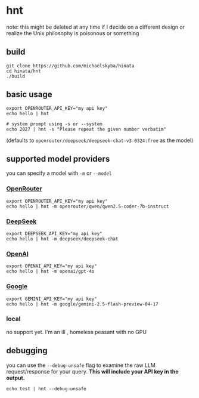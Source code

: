 # hnt
note: this might be deleted at any time if I decide on a different design or
realize the Unix philosophy is poisonous or something

## build
```
git clone https://github.com/michaelskyba/hinata
cd hinata/hnt
./build
```

## basic usage
```
export OPENROUTER_API_KEY="my api key"
echo hello | hnt

# system prompt using -s or --system
echo 2027 | hnt -s "Please repeat the given number verbatim"
```
(defaults to `openrouter/deepseek/deepseek-chat-v3-0324:free` as the model)

## supported model providers
you can specify a model with `-m` or `--model`

### [OpenRouter](https://openrouter.ai/settings/keys)
```
export OPENROUTER_API_KEY="my api key"
echo hello | hnt -m openrouter/qwen/qwen2.5-coder-7b-instruct
```

### [DeepSeek](https://platform.deepseek.com/api_keys)
```
export DEEPSEEK_API_KEY="my api key"
echo hello | hnt -m deepseek/deepseek-chat
```

### [OpenAI](https://platform.openai.com/settings/organization/api-keys)
```
export OPENAI_API_KEY="my api key"
echo hello | hnt -m openai/gpt-4o
```

### [Google](https://aistudio.google.com/apikey)
```
export GEMINI_API_KEY="my api key"
echo hello | hnt -m google/gemini-2.5-flash-preview-04-17
```

### local
no support yet. I'm an ill , homeless peasant with no GPU

## debugging
you can use the `--debug-unsafe` flag to examine the raw LLM request/response
for your query. **This will include your API key in the output.**
```
echo test | hnt --debug-unsafe
```

